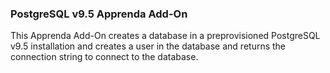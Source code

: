 ### PostgreSQL v9.5 Apprenda Add-On

This Apprenda Add-On creates a database in a preprovisioned PostgreSQL v9.5 installation and creates a user in the database and returns the connection string to connect to the database.
